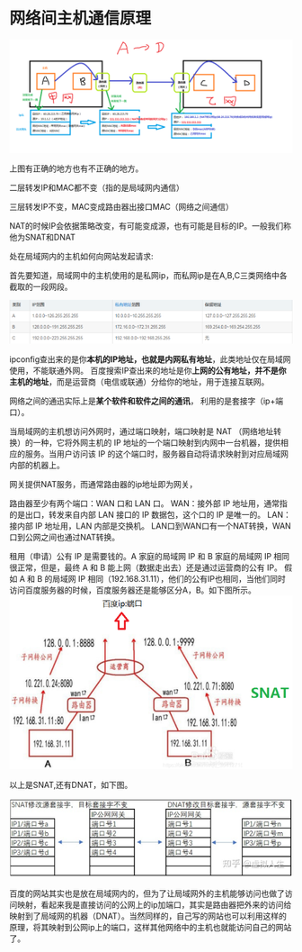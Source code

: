 # 网络间主机通信原理

![](media/1.png)

上图有正确的地方也有不正确的地方。


二层转发IP和MAC都不变（指的是局域网内通信）

三层转发IP不变，MAC变成路由器出接口MAC（网络之间通信）

NAT的时候IP会依据策略改变，有可能变成源，也有可能是目标的IP。一般我们称他为SNAT和DNAT

处在局域网内的主机如何向网站发起请求:

首先要知道，局域网中的主机使用的是私网ip，而私网ip是在A,B,C三类网络中各截取的一段网段。

![](media/2.png)

ipconfig查出来的是你**本机的IP地址，也就是内网私有地址**，此类地址仅在局域网使用，不能联通外网。
百度搜索IP查出来的地址是你**上网的公有地址，并不是你主机的地址**，而是运营商（电信或联通）分给你的地址，用于连接互联网。

网络之间的通迅实际上是**某个软件和软件之间的通讯**， 利用的是套接字（ip+端口）。

当局域网的主机想访问外网时，通过端口映射，端口映射是 NAT （网络地址转换）的一种，它将外网主机的 IP 地址的一个端口映射到内网中一台机器，提供相应的服务。当用户访问该 IP 的这个端口时，服务器自动将请求映射到对应局域网内部的机器上。

网关提供NAT服务，而通常路由器的ip地址即为网关，

路由器至少有两个端口：WAN 口和 LAN 口。
WAN：接外部 IP 地址用，通常指的是出口，转发来自内部 LAN 接口的 IP 数据包，这个口的 IP 是唯一的。
LAN：接内部 IP 地址用，LAN 内部是交换机。
LAN口到WAN口有一个NAT转换，WAN口到公网之间也通过NAT转换。

租用（申请）公有 IP 是需要钱的。A 家庭的局域网 IP 和 B 家庭的局域网 IP 相同很正常，但是，最终 A 和 B 能上网（数据走出去）还是通过运营商的公有 IP。
假如 A 和 B 的局域网 IP 相同（192.168.31.11），他们的公有IP也相同，当他们同时访问百度服务器的时候，百度服务器还是能够区分A，B。如下图所示。
![](media/3.png)

以上是SNAT,还有DNAT，如下图。

![](media/4.png)

百度的网站其实也是放在局域网内的，但为了让局域网外的主机能够访问也做了访问映射，看起来我是直接访问的公网上的ip加端口，其实是路由器把外来的访问给映射到了局域网的机器（DNAT）。当然同样的，自己写的网站也可以利用这样的原理，将其映射到公网ip上的端口，这样其他网络中的主机也就能访问自己的网站了。